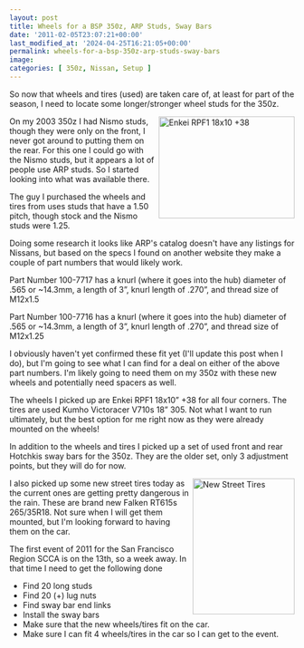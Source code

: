 ```yaml
---
layout: post
title: Wheels for a BSP 350z, ARP Studs, Sway Bars
date: '2011-02-05T23:07:21+00:00'
last_modified_at: '2024-04-25T16:21:05+00:00'
permalink: wheels-for-a-bsp-350z-arp-studs-sway-bars
image:
categories: [ 350z, Nissan, Setup ]
---
```

So now that wheels and tires (used) are taken care of, at least for part of the season, I need to locate some longer/stronger wheel studs for the 350z.

<a href="http://www.flickr.com/photos/chammond/5419830808/">
    <img style="display: inline; float: right" border="0" alt="Enkei RPF1 18x10 +38" align="right" src="http://farm6.static.flickr.com/5293/5419830808_08eb37234e_m.jpg" width="240" height="180" />
</a>

On my 2003 350z I had Nismo studs, though they were only on the front, I never got around to putting them on the rear. For this one I could go with the Nismo studs, but it appears a lot of people use ARP studs. So I started looking into what was available
    there.

The guy I purchased the wheels and tires from uses studs that have a 1.50 pitch, though stock and the Nismo studs were 1.25.

Doing some research it looks like ARP's catalog doesn't have any listings for Nissans, but based on the specs I found on another website they make a couple of part numbers that would likely work.

Part Number 100-7717 has a knurl (where it goes into the hub) diameter of .565 or ~14.3mm, a length of 3”, knurl length of .270”, and thread size of M12x1.5

Part Number 100-7716 has a knurl (where it goes into the hub) diameter of .565 or ~14.3mm, a length of 3”, knurl length of .270”, and thread size of M12x1.25

I obviously haven't yet confirmed these fit yet (I'll update this post when I do), but I'm going to see what I can find for a deal on either of the above part numbers. I'm likely going to need them on my 350z with these new wheels and potentially need
    spacers as well.

The wheels I picked up are Enkei RPF1 18x10” +38 for all four corners. The tires are used Kumho Victoracer V710s 18” 305. Not what I want to run ultimately, but the best option for me right now as they were already mounted on the wheels!

In addition to the wheels and tires I picked up a set of used front and rear Hotchkis sway bars for the 350z. They are the older set, only 3 adjustment points, but they will do for now.

<a href="http://www.flickr.com/photos/chammond/5419227993/">    <img style="display: inline; float: right" border="0" alt="New Street Tires" align="right" src="http://farm6.static.flickr.com/5215/5419227993_5718e95cd4_m.jpg" width="180" height="240" /></a>
    
I also picked up some new street tires today as the current ones are getting pretty dangerous in the rain. These are brand new Falken RT615s 265/35R18. Not sure when I will get them mounted, but I'm looking forward to having them on the car.

The first event of 2011 for the San Francisco Region SCCA is on the 13th, so a week away. In that time I need to get the following done
- Find 20 long studs
- Find 20 (+) lug nuts
- Find sway bar end links
- Install the sway bars
- Make sure that the new wheels/tires fit on the car.
- Make sure I can fit 4 wheels/tires in the car so I can get to the event.

